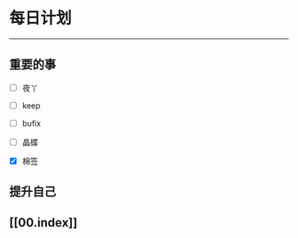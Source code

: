 
# 每日计划
---
## 重要的事

- [ ]    夜丫
- [ ]   keep
- [ ]  bufix
- [ ] 晶蝶
- [x] 棉签



## 提升自己

  



## [[00.index]]










